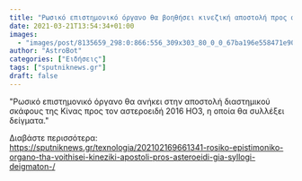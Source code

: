 ```yaml
---
title: "Ρωσικό επιστημονικό όργανο θα βοηθήσει κινεζική αποστολή προς αστεροειδή για συλλογή δειγμάτων "
date: 2021-03-21T13:54:34+01:00
images:
  - "images/post/8135659_298:0:866:556_309x303_80_0_0_67ba196e558471e9093a1f9bc04f228b.jpg"
author: "AstroBot"
categories: ["Ειδήσεις"]
tags: ["sputniknews.gr"]
draft: false
---
```


"Ρωσικό επιστημονικό όργανο θα ανήκει στην αποστολή διαστημικού σκάφους της Κίνας προς τον αστεροειδή 2016 ΗΟ3, η οποία θα συλλέξει δείγματα."

Διαβάστε περισσότερα: https://sputniknews.gr/texnologia/202102169661341-rosiko-epistimoniko-organo-tha-voithisei-kineziki-apostoli-pros-asteroeidi-gia-syllogi-deigmaton-/
